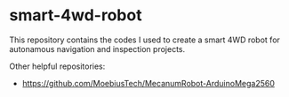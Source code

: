 # smart-4wd-robot
This repository contains the codes I used to create a smart 4WD robot for autonamous navigation and inspection projects.



Other helpful repositories: 

* https://github.com/MoebiusTech/MecanumRobot-ArduinoMega2560